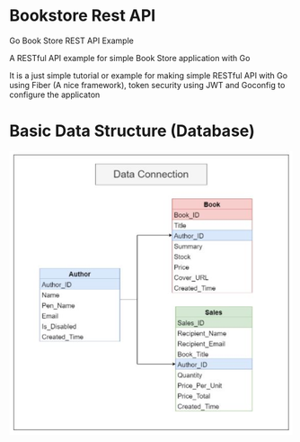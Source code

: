 # Bookstore Rest API

Go Book Store REST API Example

A RESTful API example for simple Book Store application with Go

It is a just simple tutorial or example for making simple RESTful API with Go using Fiber (A nice framework), token security using JWT and Goconfig to configure the applicaton

# Basic Data Structure (Database)

![alt text](https://github.com/sugiantodenny01/bookstoreApp/blob/main/assets/Db.JPG?raw=true)
